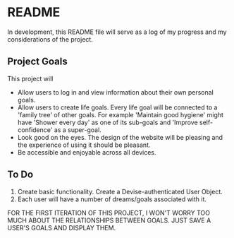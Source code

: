 # README

In development, this README file will serve as a log of my progress and my considerations of the project.

## Project Goals

This project will

- Allow users to log in and view information about their own personal goals.
- Allow users to create life goals. Every life goal will be connected to a 'family tree' of other goals. For example 'Maintain good hygiene' might have 'Shower every day' as one of its sub-goals and 'Improve self-confidence' as a super-goal.
- Look good on the eyes. The design of the website will be pleasing and the experience of using it should be pleasant.
- Be accessible and enjoyable across all devices.

## To Do

1. Create basic functionality. Create a Devise-authenticated User Object.
2. Each user will have a number of dreams/goals associated with it.


FOR THE FIRST ITERATION OF THIS PROJECT, I WON'T WORRY TOO MUCH ABOUT THE RELATIONSHIPS BETWEEN GOALS. JUST SAVE A USER'S GOALS AND DISPLAY THEM.